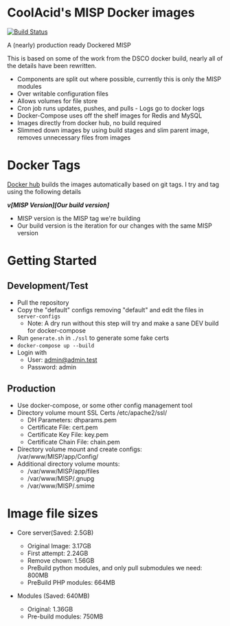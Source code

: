 # CoolAcid's MISP Docker images

[![Build Status](https://travis-ci.org/coolacid/docker-misp.svg?branch=master)](https://travis-ci.org/coolacid/docker-misp)

A (nearly) production ready Dockered MISP

This is based on some of the work from the DSCO docker build, nearly all of the details have been rewritten.

- Components are split out where possible, currently this is only the MISP modules
- Over writable configuration files
- Allows volumes for file store
- Cron job runs updates, pushes, and pulls - Logs go to docker logs
- Docker-Compose uses off the shelf images for Redis and MySQL
- Images directly from docker hub, no build required
- Slimmed down images by using build stages and slim parent image, removes unnecessary files from images

# Docker Tags

[Docker hub](https://hub.docker.com/r/coolacid/docker-misp) builds the images automatically based on git tags. I try and tag using the following details

***v[MISP Version][Our build version]***

- MISP version is the MISP tag we're building
- Our build version is the iteration for our changes with the same MISP version

# Getting Started

## Development/Test

- Pull the repository
- Copy the "default" configs removing "default" and edit the files in `server-configs`
  - Note: A dry run without this step will try and make a sane DEV build for docker-compose
- Run `generate.sh` in `./ssl` to generate some fake certs
- `docker-compose up --build`
- Login with
  - User: admin@admin.test
  - Password: admin

## Production
- Use docker-compose, or some other config management tool
- Directory volume mount SSL Certs /etc/apache2/ssl/
  - DH Parameters: dhparams.pem
  - Certificate File: cert.pem
  - Certificate Key File: key.pem
  - Certificate Chain File: chain.pem
- Directory volume mount and create configs: /var/www/MISP/app/Config/
- Additional directory volume mounts:
  - /var/www/MISP/app/files
  - /var/www/MISP/.gnupg
  - /var/www/MISP/.smime

# Image file sizes

- Core server(Saved: 2.5GB)
  - Original Image: 3.17GB
  - First attempt: 2.24GB
  - Remove chown: 1.56GB
  - PreBuild python modules, and only pull submodules we need: 800MB
  - PreBuild PHP modules: 664MB


- Modules (Saved: 640MB)
  - Original: 1.36GB
  - Pre-build modules: 750MB
